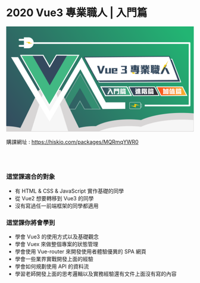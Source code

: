 # 2020 Vue3 專業職人 | 入門篇

<a href="https://hiskio.com/packages/MQRmqYWR0" target="_blank"><img src="./assets/img.png"/></a>

購課網址 : <a href="https://hiskio.com/packages/MQRmqYWR0" target="_blank">https://hiskio.com/packages/MQRmqYWR0</a>

<br />
<br />

### 這堂課適合的對象
- 有 HTML & CSS & JavaScript 實作基礎的同學
- 從 Vue2 想要轉移到 Vue3 的同學
- 沒有寫過任一前端框架的同學都適用

### 這堂課你將會學到
- 學會 Vue3 的使用方式以及基礎觀念
- 學會 Vuex 來做整個專案的狀態管理
- 學會使用 Vue-router 來開發使用者體驗優異的 SPA 網頁
- 學會一些業界實戰開發上面的經驗
- 學會如何規劃使用 API 的資料流
- 學習老師開發上面的思考邏輯以及實務經驗還有文件上面沒有寫的內容